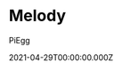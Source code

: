 ---
title: Melody
github: https://github.com/Molunerfinn/hexo-theme-melody
demo: https://molunerfinn.com/
license: 996ICU
author: PiEgg
author_link: ''
author_twitter: Molunerfinn
date: 2021-04-29T00:00:00.000Z
ssg:
  - Hexo
cms: null
css: null
category: null
description: A simple & beautiful & fast theme for Hexo.
draft: true
publish_date: '2017-09-03T13:15:12Z'
update_date: '2021-10-14T15:04:19Z'
github_star: 1480
github_fork: 203
---